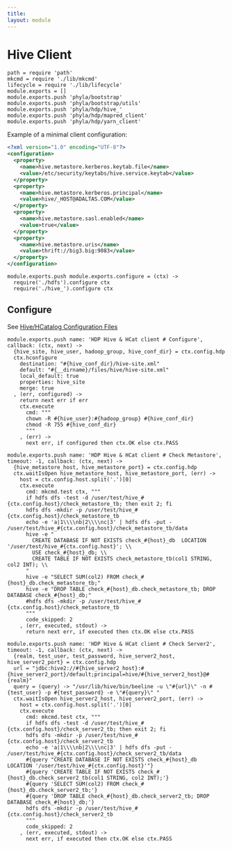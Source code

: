 ```yaml
---
title: 
layout: module
---
```


# Hive Client

    path = require 'path'
    mkcmd = require './lib/mkcmd'
    lifecycle = require './lib/lifecycle'
    module.exports = []
    module.exports.push 'phyla/bootstrap'
    module.exports.push 'phyla/bootstrap/utils'
    module.exports.push 'phyla/hdp/hive_'
    module.exports.push 'phyla/hdp/mapred_client'
    module.exports.push 'phyla/hdp/yarn_client'

Example of a minimal client configuration:
```xml
<?xml version="1.0" encoding="UTF-8"?>
<configuration>
  <property>
    <name>hive.metastore.kerberos.keytab.file</name>
    <value>/etc/security/keytabs/hive.service.keytab</value>
  </property>
  <property>
    <name>hive.metastore.kerberos.principal</name>
    <value>hive/_HOST@ADALTAS.COM</value>
  </property>
  <property>
    <name>hive.metastore.sasl.enabled</name>
    <value>true</value>
  </property>
  <property>
    <name>hive.metastore.uris</name>
    <value>thrift://big3.big:9083</value>
  </property>
</configuration>
```

    module.exports.push module.exports.configure = (ctx) ->
      require('./hdfs').configure ctx
      require('./hive_').configure ctx

## Configure

See [Hive/HCatalog Configuration Files](http://docs.hortonworks.com/HDPDocuments/HDP1/HDP-1.3.2/bk_installing_manually_book/content/rpm-chap6-3.html)

    module.exports.push name: 'HDP Hive & HCat client # Configure', callback: (ctx, next) ->
      {hive_site, hive_user, hadoop_group, hive_conf_dir} = ctx.config.hdp
      ctx.hconfigure
        destination: "#{hive_conf_dir}/hive-site.xml"
        default: "#{__dirname}/files/hive/hive-site.xml"
        local_default: true
        properties: hive_site
        merge: true
      , (err, configured) ->
        return next err if err
        ctx.execute
          cmd: """
          chown -R #{hive_user}:#{hadoop_group} #{hive_conf_dir}
          chmod -R 755 #{hive_conf_dir}
          """
        , (err) ->
          next err, if configured then ctx.OK else ctx.PASS

    module.exports.push name: 'HDP Hive & HCat client # Check Metastore', timeout: -1, callback: (ctx, next) ->
      {hive_metastore_host, hive_metastore_port} = ctx.config.hdp
      ctx.waitIsOpen hive_metastore_host, hive_metastore_port, (err) ->
        host = ctx.config.host.split('.')[0]
        ctx.execute
          cmd: mkcmd.test ctx, """
          if hdfs dfs -test -d /user/test/hive_#{ctx.config.host}/check_metastore_tb; then exit 2; fi
          hdfs dfs -mkdir -p /user/test/hive_#{ctx.config.host}/check_metastore_tb
          echo -e 'a|1\\\\nb|2\\\\nc|3' | hdfs dfs -put - /user/test/hive_#{ctx.config.host}/check_metastore_tb/data
          hive -e "
            CREATE DATABASE IF NOT EXISTS check_#{host}_db  LOCATION '/user/test/hive_#{ctx.config.host}'; \\
            USE check_#{host}_db; \\
            CREATE TABLE IF NOT EXISTS check_metastore_tb(col1 STRING, col2 INT); \\
          "
          hive -e "SELECT SUM(col2) FROM check_#{host}_db.check_metastore_tb;"
          hive -e "DROP TABLE check_#{host}_db.check_metastore_tb; DROP DATABASE check_#{host}_db;"
          #hdfs dfs -mkdir -p /user/test/hive_#{ctx.config.host}/check_metastore_tb
          """
          code_skipped: 2
        , (err, executed, stdout) ->
          return next err, if executed then ctx.OK else ctx.PASS

    module.exports.push name: 'HDP Hive & HCat client # Check Server2', timeout: -1, callback: (ctx, next) ->
      {realm, test_user, test_password, hive_server2_host, hive_server2_port} = ctx.config.hdp
      url = "jdbc:hive2://#{hive_server2_host}:#{hive_server2_port}/default;principal=hive/#{hive_server2_host}@#{realm}"
      query = (query) -> "/usr/lib/hive/bin/beeline -u \"#{url}\" -n #{test_user} -p #{test_password} -e \"#{query}\" "
      ctx.waitIsOpen hive_server2_host, hive_server2_port, (err) ->
        host = ctx.config.host.split('.')[0]
        ctx.execute
          cmd: mkcmd.test ctx, """
          if hdfs dfs -test -d /user/test/hive_#{ctx.config.host}/check_server2_tb; then exit 2; fi
          hdfs dfs -mkdir -p /user/test/hive_#{ctx.config.host}/check_server2_tb
          echo -e 'a|1\\\\nb|2\\\\nc|3' | hdfs dfs -put - /user/test/hive_#{ctx.config.host}/check_server2_tb/data
          #{query "CREATE DATABASE IF NOT EXISTS check_#{host}_db  LOCATION '/user/test/hive_#{ctx.config.host}'"}
          #{query 'CREATE TABLE IF NOT EXISTS check_#{host}_db.check_server2_tb(col1 STRING, col2 INT);'}
          #{query 'SELECT SUM(col2) FROM check_#{host}_db.check_server2_tb;'}
          #{query 'DROP TABLE check_#{host}_db.check_server2_tb; DROP DATABASE check_#{host}_db;'}
          hdfs dfs -mkdir -p /user/test/hive_#{ctx.config.host}/check_server2_tb
          """
          code_skipped: 2
        , (err, executed, stdout) ->
          next err, if executed then ctx.OK else ctx.PASS

      

  


















